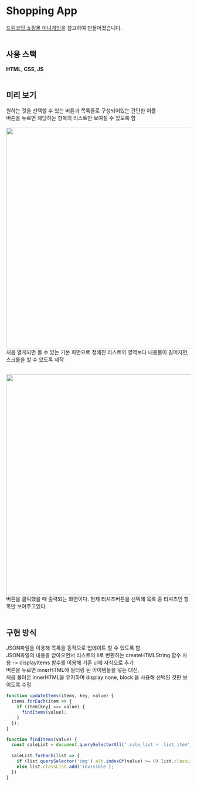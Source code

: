 # Shopping App
[드림코딩 쇼핑몰 미니게임](https://academy.dream-coding.com/courses/mini-shopping)을 참고하여 만들어졌습니다.<br><br>

## 사용 스택
**HTML, CSS, JS**<br><br>

## 미리 보기
원하는 것을 선택할 수 있는 버튼과 목록들로 구성되어있는 간단한 어플
<br>버튼을 누르면 해당하는 항목의 리스트만 보여질 수 있도록 함
<br><br>
<img src="https://user-images.githubusercontent.com/78004140/127156463-a763ee0e-40f4-4716-8c65-7679a1f2fa2b.png" width="600px">
<br>처음 열게되면 볼 수 있는 기본 화면으로 정해진 리스트의 영역보다 내용물이 길어지면, 스크롤을 할 수 있도록 제작
<br><br>

<img src="https://user-images.githubusercontent.com/78004140/127156875-1139fdee-5a20-4b19-abd8-0adcb1e44376.png" width="600px">
<br>버튼을 클릭했을 때 출력되는 화면이다. 현재 티셔츠버튼을 선택해 목록 중 티셔츠인 항목만 보여주고있다.<br><br>

## 구현 방식
JSON파일을 이용해 목록을 동적으로 업데이트 할 수 있도록 함
<br>JSON파일의 내용을 받아오면서 리스트의 li로 변환하는 createHTMLString 함수 사용 -> displayItems 함수를 이용해 기존 ul에 자식으로 추가
<br>버튼을 누르면 innerHTML에 필터링 된 아이템들을 넣는 대신,
<br>처음 불러온 innerHTML을 유지하며 display none, block 을 사용해 선택된 것만 보이도록 수정<br>
```js
function updateItems(items, key, value) {
  items.forEach(item => {
    if (item[key] === value) {
      findItems(value);
    }
  });
}

function findItems(value) {
  const saleList = document.querySelectorAll('.sale_list > .list_item');
  
  saleList.forEach(list => {
    if (list.querySelector('img').alt.indexOf(value) >= 0) list.classList.remove('invisible');
    else list.classList.add('invisible');
  })
}
```